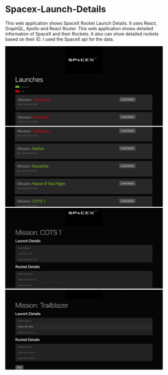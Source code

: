 # Spacex-Launch-Details
This web application shows SpaceX Rocket Launch Details. It uses React, GraphQL, Apollo and React Router. This web application shows detailed information of SpaceX and their Rockets. It also can show detailed rockets based on their ID. I used the SpaceX api for the data. 

<img src="client/screenshots/SpaceX1.png" />
<img src="client/screenshots/SpaceX2.png" />
<img src="client/screenshots/SpaceX3.png" />
<img src="client/screenshots/SpaceX4.png" />